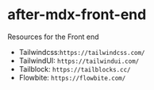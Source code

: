 # after-mdx-front-end

Resources for the Front end
- Tailwindcss:`https://tailwindcss.com/`
- TailwindUI: `https://tailwindui.com/`
- Tailblock: `https://tailblocks.cc/`
- Flowbite:  `https://flowbite.com/`